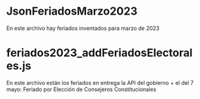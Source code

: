 # JsonFeriadosMarzo2023
En este archivo hay feriados inventados para marzo de 2023

# feriados2023_addFeriadosElectorales.js
En este archivo están los feriados en entrega la API del gobierno + el del 7 mayo: Feriado por Elección de Consejeros Constitucionales
